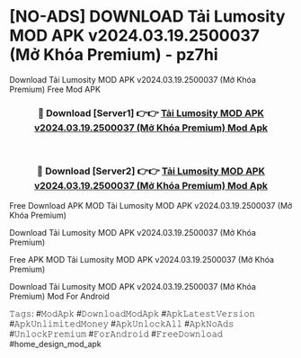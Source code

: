 # [NO-ADS] DOWNLOAD Tải Lumosity MOD APK v2024.03.19.2500037 (Mở Khóa Premium) - pz7hi
Download Tải Lumosity MOD APK v2024.03.19.2500037 (Mở Khóa Premium) Free Mod APK

<div align="center">
<h3>🔴 Download [Server1] 👉👉 <a href="https://apk-comot.site?title=Tải_Lumosity_MOD_APK_v2024.03.19.2500037_(Mở_Khóa_Premium)">Tải Lumosity MOD APK v2024.03.19.2500037 (Mở Khóa Premium) Mod Apk</a></h3><br>

<h3>🔴 Download [Server2] 👉👉 <a href="https://apk-comot.site?title=Tải_Lumosity_MOD_APK_v2024.03.19.2500037_(Mở_Khóa_Premium)">Tải Lumosity MOD APK v2024.03.19.2500037 (Mở Khóa Premium) Mod Apk</a></h3>
</div>


Free Download APK MOD Tải Lumosity MOD APK v2024.03.19.2500037 (Mở Khóa Premium)

Download Tải Lumosity MOD APK v2024.03.19.2500037 (Mở Khóa Premium) 

Free APK MOD Tải Lumosity MOD APK v2024.03.19.2500037 (Mở Khóa Premium) 

Download Tải Lumosity MOD APK v2024.03.19.2500037 (Mở Khóa Premium) Mod For Android

𝚃𝚊𝚐𝚜: #𝙼𝚘𝚍𝙰𝚙𝚔 #𝙳𝚘𝚠𝚗𝚕𝚘𝚊𝚍𝙼𝚘𝚍𝙰𝚙𝚔 #𝙰𝚙𝚔𝙻𝚊𝚝𝚎𝚜𝚝𝚅𝚎𝚛𝚜𝚒𝚘𝚗 #𝙰𝚙𝚔𝚄𝚗𝚕𝚒𝚖𝚒𝚝𝚎𝚍𝙼𝚘𝚗𝚎𝚢 #𝙰𝚙𝚔𝚄𝚗𝚕𝚘𝚌𝚔𝙰𝚕𝚕 #𝙰𝚙𝚔𝙽𝚘𝙰𝚍𝚜 #𝚄𝚗𝚕𝚘𝚌𝚔𝙿𝚛𝚎𝚖𝚒𝚞𝚖 #𝙵𝚘𝚛𝙰𝚗𝚍𝚛𝚘𝚒𝚍 #𝙵𝚛𝚎𝚎𝙳𝚘𝚠𝚗𝚕𝚘𝚊𝚍 #home_design_mod_apk